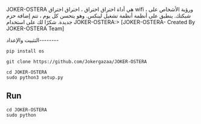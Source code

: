 JOKER-OSTERA هي أداة اختراق اختراق ، اختراق اختراق wifi ، ورؤية الأشخاص على شبكتك. ينطبق على أنظمة أنظمة تشغيل لينكس. وهو يتحسن كل يوم ، تتم إضافة حزم جديدة. شكرًا لك على استخدام JOKER-OSTERA:> [JOKER-OSTERA- Created By JOKER-OSTERA Team]




التثبيت والإعداد--------



```
pip install os

git clone https://github.com/Jokergazaa/JOKER-OSTERA

cd JOKER-OSTERA
sudo python3 setup.py
```
## Run
```
cd JOKER-OSTERA
sudo python


